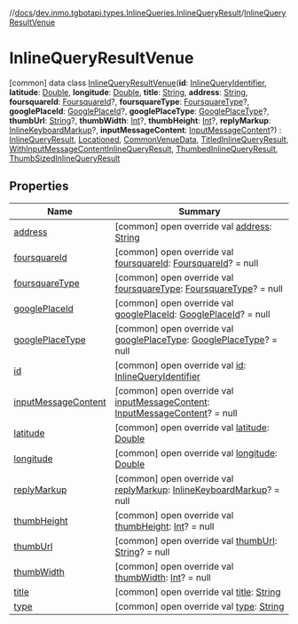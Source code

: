 //[docs](../../../index.md)/[dev.inmo.tgbotapi.types.InlineQueries.InlineQueryResult](../index.md)/[InlineQueryResultVenue](index.md)



# InlineQueryResultVenue  
 [common] data class [InlineQueryResultVenue](index.md)(**id**: [InlineQueryIdentifier](../../dev.inmo.tgbotapi.types/index.md#%5Bdev.inmo.tgbotapi.types%2FInlineQueryIdentifier%2F%2F%2FPointingToDeclaration%2F%5D%2FClasslikes%2F625018081), **latitude**: [Double](https://kotlinlang.org/api/latest/jvm/stdlib/kotlin/-double/index.html), **longitude**: [Double](https://kotlinlang.org/api/latest/jvm/stdlib/kotlin/-double/index.html), **title**: [String](https://kotlinlang.org/api/latest/jvm/stdlib/kotlin/-string/index.html), **address**: [String](https://kotlinlang.org/api/latest/jvm/stdlib/kotlin/-string/index.html), **foursquareId**: [FoursquareId](../../dev.inmo.tgbotapi.types/index.md#%5Bdev.inmo.tgbotapi.types%2FFoursquareId%2F%2F%2FPointingToDeclaration%2F%5D%2FClasslikes%2F625018081)?, **foursquareType**: [FoursquareType](../../dev.inmo.tgbotapi.types/index.md#%5Bdev.inmo.tgbotapi.types%2FFoursquareType%2F%2F%2FPointingToDeclaration%2F%5D%2FClasslikes%2F625018081)?, **googlePlaceId**: [GooglePlaceId](../../dev.inmo.tgbotapi.types/index.md#%5Bdev.inmo.tgbotapi.types%2FGooglePlaceId%2F%2F%2FPointingToDeclaration%2F%5D%2FClasslikes%2F625018081)?, **googlePlaceType**: [GooglePlaceType](../../dev.inmo.tgbotapi.types/index.md#%5Bdev.inmo.tgbotapi.types%2FGooglePlaceType%2F%2F%2FPointingToDeclaration%2F%5D%2FClasslikes%2F625018081)?, **thumbUrl**: [String](https://kotlinlang.org/api/latest/jvm/stdlib/kotlin/-string/index.html)?, **thumbWidth**: [Int](https://kotlinlang.org/api/latest/jvm/stdlib/kotlin/-int/index.html)?, **thumbHeight**: [Int](https://kotlinlang.org/api/latest/jvm/stdlib/kotlin/-int/index.html)?, **replyMarkup**: [InlineKeyboardMarkup](../../dev.inmo.tgbotapi.types.buttons/-inline-keyboard-markup/index.md)?, **inputMessageContent**: [InputMessageContent](../../dev.inmo.tgbotapi.types.InlineQueries.abstracts/-input-message-content/index.md)?) : [InlineQueryResult](../../dev.inmo.tgbotapi.types.InlineQueries.InlineQueryResult.abstracts/-inline-query-result/index.md), [Locationed](../../dev.inmo.tgbotapi.CommonAbstracts/-locationed/index.md), [CommonVenueData](../../dev.inmo.tgbotapi.CommonAbstracts/-common-venue-data/index.md), [TitledInlineQueryResult](../../dev.inmo.tgbotapi.types.InlineQueries.InlineQueryResult.abstracts/-titled-inline-query-result/index.md), [WithInputMessageContentInlineQueryResult](../../dev.inmo.tgbotapi.types.InlineQueries.InlineQueryResult.abstracts/-with-input-message-content-inline-query-result/index.md), [ThumbedInlineQueryResult](../../dev.inmo.tgbotapi.types.InlineQueries.InlineQueryResult.abstracts/-thumbed-inline-query-result/index.md), [ThumbSizedInlineQueryResult](../../dev.inmo.tgbotapi.types.InlineQueries.InlineQueryResult.abstracts/-thumb-sized-inline-query-result/index.md)   


## Properties  
  
|  Name |  Summary | 
|---|---|
| <a name="dev.inmo.tgbotapi.types.InlineQueries.InlineQueryResult/InlineQueryResultVenue/address/#/PointingToDeclaration/"></a>[address](address.md)| <a name="dev.inmo.tgbotapi.types.InlineQueries.InlineQueryResult/InlineQueryResultVenue/address/#/PointingToDeclaration/"></a> [common] open override val [address](address.md): [String](https://kotlinlang.org/api/latest/jvm/stdlib/kotlin/-string/index.html)   <br>|
| <a name="dev.inmo.tgbotapi.types.InlineQueries.InlineQueryResult/InlineQueryResultVenue/foursquareId/#/PointingToDeclaration/"></a>[foursquareId](foursquare-id.md)| <a name="dev.inmo.tgbotapi.types.InlineQueries.InlineQueryResult/InlineQueryResultVenue/foursquareId/#/PointingToDeclaration/"></a> [common] open override val [foursquareId](foursquare-id.md): [FoursquareId](../../dev.inmo.tgbotapi.types/index.md#%5Bdev.inmo.tgbotapi.types%2FFoursquareId%2F%2F%2FPointingToDeclaration%2F%5D%2FClasslikes%2F625018081)? = null   <br>|
| <a name="dev.inmo.tgbotapi.types.InlineQueries.InlineQueryResult/InlineQueryResultVenue/foursquareType/#/PointingToDeclaration/"></a>[foursquareType](foursquare-type.md)| <a name="dev.inmo.tgbotapi.types.InlineQueries.InlineQueryResult/InlineQueryResultVenue/foursquareType/#/PointingToDeclaration/"></a> [common] open override val [foursquareType](foursquare-type.md): [FoursquareType](../../dev.inmo.tgbotapi.types/index.md#%5Bdev.inmo.tgbotapi.types%2FFoursquareType%2F%2F%2FPointingToDeclaration%2F%5D%2FClasslikes%2F625018081)? = null   <br>|
| <a name="dev.inmo.tgbotapi.types.InlineQueries.InlineQueryResult/InlineQueryResultVenue/googlePlaceId/#/PointingToDeclaration/"></a>[googlePlaceId](google-place-id.md)| <a name="dev.inmo.tgbotapi.types.InlineQueries.InlineQueryResult/InlineQueryResultVenue/googlePlaceId/#/PointingToDeclaration/"></a> [common] open override val [googlePlaceId](google-place-id.md): [GooglePlaceId](../../dev.inmo.tgbotapi.types/index.md#%5Bdev.inmo.tgbotapi.types%2FGooglePlaceId%2F%2F%2FPointingToDeclaration%2F%5D%2FClasslikes%2F625018081)? = null   <br>|
| <a name="dev.inmo.tgbotapi.types.InlineQueries.InlineQueryResult/InlineQueryResultVenue/googlePlaceType/#/PointingToDeclaration/"></a>[googlePlaceType](google-place-type.md)| <a name="dev.inmo.tgbotapi.types.InlineQueries.InlineQueryResult/InlineQueryResultVenue/googlePlaceType/#/PointingToDeclaration/"></a> [common] open override val [googlePlaceType](google-place-type.md): [GooglePlaceType](../../dev.inmo.tgbotapi.types/index.md#%5Bdev.inmo.tgbotapi.types%2FGooglePlaceType%2F%2F%2FPointingToDeclaration%2F%5D%2FClasslikes%2F625018081)? = null   <br>|
| <a name="dev.inmo.tgbotapi.types.InlineQueries.InlineQueryResult/InlineQueryResultVenue/id/#/PointingToDeclaration/"></a>[id](id.md)| <a name="dev.inmo.tgbotapi.types.InlineQueries.InlineQueryResult/InlineQueryResultVenue/id/#/PointingToDeclaration/"></a> [common] open override val [id](id.md): [InlineQueryIdentifier](../../dev.inmo.tgbotapi.types/index.md#%5Bdev.inmo.tgbotapi.types%2FInlineQueryIdentifier%2F%2F%2FPointingToDeclaration%2F%5D%2FClasslikes%2F625018081)   <br>|
| <a name="dev.inmo.tgbotapi.types.InlineQueries.InlineQueryResult/InlineQueryResultVenue/inputMessageContent/#/PointingToDeclaration/"></a>[inputMessageContent](input-message-content.md)| <a name="dev.inmo.tgbotapi.types.InlineQueries.InlineQueryResult/InlineQueryResultVenue/inputMessageContent/#/PointingToDeclaration/"></a> [common] open override val [inputMessageContent](input-message-content.md): [InputMessageContent](../../dev.inmo.tgbotapi.types.InlineQueries.abstracts/-input-message-content/index.md)? = null   <br>|
| <a name="dev.inmo.tgbotapi.types.InlineQueries.InlineQueryResult/InlineQueryResultVenue/latitude/#/PointingToDeclaration/"></a>[latitude](latitude.md)| <a name="dev.inmo.tgbotapi.types.InlineQueries.InlineQueryResult/InlineQueryResultVenue/latitude/#/PointingToDeclaration/"></a> [common] open override val [latitude](latitude.md): [Double](https://kotlinlang.org/api/latest/jvm/stdlib/kotlin/-double/index.html)   <br>|
| <a name="dev.inmo.tgbotapi.types.InlineQueries.InlineQueryResult/InlineQueryResultVenue/longitude/#/PointingToDeclaration/"></a>[longitude](longitude.md)| <a name="dev.inmo.tgbotapi.types.InlineQueries.InlineQueryResult/InlineQueryResultVenue/longitude/#/PointingToDeclaration/"></a> [common] open override val [longitude](longitude.md): [Double](https://kotlinlang.org/api/latest/jvm/stdlib/kotlin/-double/index.html)   <br>|
| <a name="dev.inmo.tgbotapi.types.InlineQueries.InlineQueryResult/InlineQueryResultVenue/replyMarkup/#/PointingToDeclaration/"></a>[replyMarkup](reply-markup.md)| <a name="dev.inmo.tgbotapi.types.InlineQueries.InlineQueryResult/InlineQueryResultVenue/replyMarkup/#/PointingToDeclaration/"></a> [common] open override val [replyMarkup](reply-markup.md): [InlineKeyboardMarkup](../../dev.inmo.tgbotapi.types.buttons/-inline-keyboard-markup/index.md)? = null   <br>|
| <a name="dev.inmo.tgbotapi.types.InlineQueries.InlineQueryResult/InlineQueryResultVenue/thumbHeight/#/PointingToDeclaration/"></a>[thumbHeight](thumb-height.md)| <a name="dev.inmo.tgbotapi.types.InlineQueries.InlineQueryResult/InlineQueryResultVenue/thumbHeight/#/PointingToDeclaration/"></a> [common] open override val [thumbHeight](thumb-height.md): [Int](https://kotlinlang.org/api/latest/jvm/stdlib/kotlin/-int/index.html)? = null   <br>|
| <a name="dev.inmo.tgbotapi.types.InlineQueries.InlineQueryResult/InlineQueryResultVenue/thumbUrl/#/PointingToDeclaration/"></a>[thumbUrl](thumb-url.md)| <a name="dev.inmo.tgbotapi.types.InlineQueries.InlineQueryResult/InlineQueryResultVenue/thumbUrl/#/PointingToDeclaration/"></a> [common] open override val [thumbUrl](thumb-url.md): [String](https://kotlinlang.org/api/latest/jvm/stdlib/kotlin/-string/index.html)? = null   <br>|
| <a name="dev.inmo.tgbotapi.types.InlineQueries.InlineQueryResult/InlineQueryResultVenue/thumbWidth/#/PointingToDeclaration/"></a>[thumbWidth](thumb-width.md)| <a name="dev.inmo.tgbotapi.types.InlineQueries.InlineQueryResult/InlineQueryResultVenue/thumbWidth/#/PointingToDeclaration/"></a> [common] open override val [thumbWidth](thumb-width.md): [Int](https://kotlinlang.org/api/latest/jvm/stdlib/kotlin/-int/index.html)? = null   <br>|
| <a name="dev.inmo.tgbotapi.types.InlineQueries.InlineQueryResult/InlineQueryResultVenue/title/#/PointingToDeclaration/"></a>[title](title.md)| <a name="dev.inmo.tgbotapi.types.InlineQueries.InlineQueryResult/InlineQueryResultVenue/title/#/PointingToDeclaration/"></a> [common] open override val [title](title.md): [String](https://kotlinlang.org/api/latest/jvm/stdlib/kotlin/-string/index.html)   <br>|
| <a name="dev.inmo.tgbotapi.types.InlineQueries.InlineQueryResult/InlineQueryResultVenue/type/#/PointingToDeclaration/"></a>[type](type.md)| <a name="dev.inmo.tgbotapi.types.InlineQueries.InlineQueryResult/InlineQueryResultVenue/type/#/PointingToDeclaration/"></a> [common] open override val [type](type.md): [String](https://kotlinlang.org/api/latest/jvm/stdlib/kotlin/-string/index.html)   <br>|

